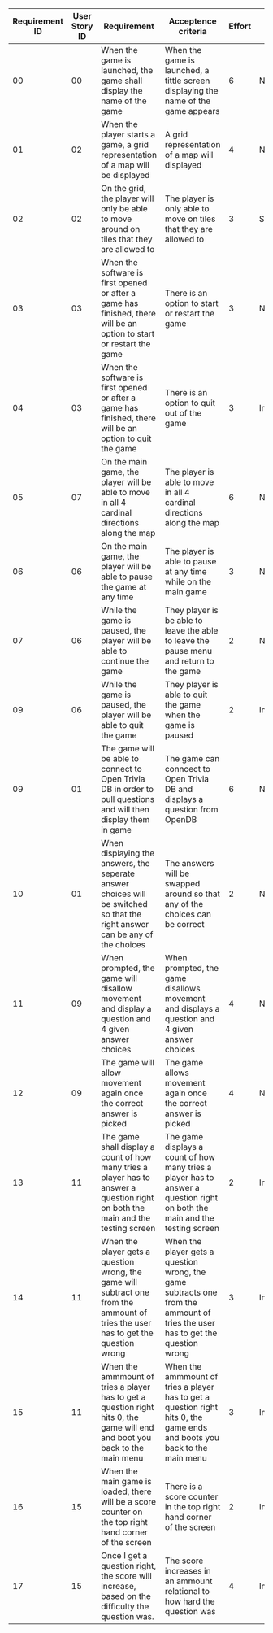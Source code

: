 Requirement ID| User Story ID | Requirement|Acceptence criteria |Effort | Priority | Status
--------------|---------------|------------|--------------------|-------|----------|------
00 | 00 | When the game is launched, the game shall display the name of the game | When the game is launched, a tittle screen displaying the name of the game appears | 6 | Necessary | SATISFIED
01 | 02 | When the player starts a game, a grid representation of a map will be displayed | A grid representation of a map will displayed | 4 | Necessary | Satisfied
02 | 02 | On the grid, the player will only be able to move around on tiles that they are allowed to | The player is only able to move on tiles that they are allowed to | 3 | Satisfied
03 | 03 | When the software is first opened or after a game has finished, there will be an option to start or restart the game | There is an option to start or restart the game | 3 | Necessary | SATISFIED
04 | 03 | When the software is first opened or after a game has finished, there will be an option to quit the game | There is an option to quit out of the game | 3 | Important | SATISFIED
05 | 07 | On the main game, the player will be able to move in all 4 cardinal directions along the map | The player is able to move in all 4 cardinal directions along the map | 6 | Necessary | SATISFIED
06 | 06 | On the main game, the player will be able to pause the game at any time | The player is able to pause at any time while on the main game | 3 | Necessary | WORKING
07 | 06 | While the game is paused, the player will be able to continue the game | They player is be able to leave the able to leave the pause menu and return to the game | 2 | Necessary | WORKING
09 | 06 | While the game is paused, the player will be able to quit the game | They player is able to quit the game when the game is paused | 2 | Important | WORKING 
09 | 01 | The game will be able to connect to Open Trivia DB in order to pull questions and will then display them in game | The game can conncect to Open Trivia DB and displays a question from OpenDB | 6 | Neccessary | Testing
10 | 01 | When displaying the answers, the seperate answer choices will be switched so that the right answer can be any of the choices | The answers will be swapped around so that any of the choices can be correct | 2 | Necessary | Testing
11 | 09 | When prompted,  the game will disallow movement and display a question and 4 given answer choices | When prompted, the game disallows movement and displays a question and 4 given answer choices | 4 | Necessary | SATISFIED
12 | 09 | The game will allow movement again once the correct answer is picked | The game allows movement again once the correct answer is picked | 4 | Neccessary | SATISFIED
13 | 11 | The game shall display a count of how many tries a player has to answer a question right on both the main and the testing screen | The game displays a count of how many tries a player has to answer a question right on both the main and the testing screen | 2 | Important | WORKING
14 | 11 | When the player gets a question wrong, the game will subtract one from the ammount of tries the user has to get the question wrong | When the player gets a question wrong, the game subtracts one from the ammount of tries the user has to get the question wrong | 3 | Important | WORKING
15 | 11 | When the ammmount of tries a player has to get a question right hits 0, the game will end and boot you back to the main menu | When the ammmount of tries a player has to get a question right hits 0, the game ends and boots you back to the main menu | 3 | Important | WORKING
16 | 15 | When the main game is loaded, there will be a score counter on the top right hand corner of the screen | There is a score counter in the top right hand corner of the screen | 2 | Important | Satisfied
17 | 15 | Once I get a question right, the score will increase, based on the difficulty the question was. | The score increases in an ammount relational to how hard the question was | 4 | Important | Testing

